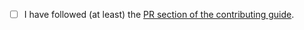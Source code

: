 <!-- Thank you so much for your PR, your contribution is appreciated! ❤️ -->

-   [ ] I have followed (at least) the [PR section of the contributing guide](https://github.com/PtPrashantTripathi/GitHubDownloader/blob/HEAD/.github/CONTRIBUTING.md#submitting-a-pull-request).
